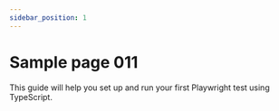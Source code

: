 ```yaml
---
sidebar_position: 1
---
```


# Sample page 011

This guide will help you set up and run your first Playwright test using TypeScript.
